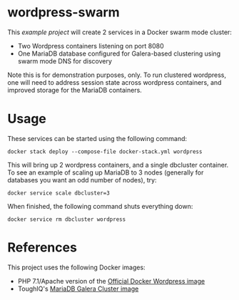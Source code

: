 # wordpress-swarm

This *example project* will create 2 services in a Docker swarm mode cluster:
* Two Wordpress containers listening on port 8080
* One MariaDB database configured for Galera-based clustering using swarm mode DNS for discovery

Note this is for demonstration purposes, only. To run clustered
wordpress, one will need to address session state across wordpress
containers, and improved storage for the MariaDB containers.

# Usage

These services can be started using the following command:
    
```
docker stack deploy --compose-file docker-stack.yml wordpress
```

This will bring up 2 wordpress containers, and a single dbcluster
container. To see an example of scaling up MariaDB to 3 nodes
(generally for databases you want an odd number of nodes), try:

```
docker service scale dbcluster=3
```

When finished, the following command shuts everything down:

```
docker service rm dbcluster wordpress
```

# References
This project uses the following Docker images:
* PHP 7.1/Apache version of the [Official Docker Wordpress image](https://hub.docker.com/_/wordpress/)
* ToughIQ's [MariaDB Galera Cluster image](https://hub.docker.com/r/toughiq/mariadb-cluster/)
